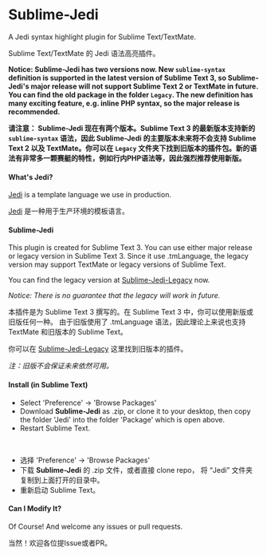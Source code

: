 # Sublime-Jedi

A Jedi syntax highlight plugin for Sublime Text/TextMate.

Sublime Text/TextMate 的 Jedi 语法高亮插件。

**Notice: Sublime-Jedi has two versions now. New `sublime-syntax` definition is supported in the latest version of Sublime Text 3, so Sublime-Jedi's major release will not support Sublime Text 2 or TextMate in future. You can find the old package in the folder `Legacy`. The new definition has many exciting feature, e.g. inline PHP syntax, so the major release is recommended.**

**请注意： Sublime-Jedi 现在有两个版本。Sublime Text 3 的最新版本支持新的 `sublime-syntax` 语法，因此 Sublime-Jedi 的主要版本未来将不会支持 Sublime Text 2 以及 TextMate。你可以在 `Legacy` 文件夹下找到旧版本的插件包。新的语法有非常多一颗赛艇的特性，例如行内PHP语法等，因此强烈推荐使用新版。**

#### What's Jedi?

[Jedi](https://github.com/baixing/jedi) is a template language we use in production.

[Jedi](https://github.com/baixing/jedi) 是一种用于生产环境的模板语言。

#### Sublime-Jedi

This plugin is created for Sublime Text 3. You can use either major release or legacy version in Sublime Text 3.
Since it use .tmLanguage, the legacy version may support TextMate or legacy versions of Sublime Text.

You can find the legacy version at [Sublime-Jedi-Legacy](https://github.com/CyanSalt/Sublime-Jedi-Legacy) now.

*Notice: There is no guarantee that the legacy will work in future.*

本插件是为 Sublime Text 3 撰写的。在 Sublime Text 3 中，你可以使用新版或旧版任何一种。
由于旧版使用了 .tmLanguage 语法，因此理论上来说也支持 TextMate 和旧版本的 Sublime Text。

你可以在 [Sublime-Jedi-Legacy](https://github.com/CyanSalt/Sublime-Jedi-Legacy) 这里找到旧版本的插件。

*注：旧版不会保证未来依然可用。*

#### Install (in Sublime Text)

*  Select 'Preference' -> 'Browse Packages'
*  Download **Sublime-Jedi** as .zip, or clone it to your desktop,
    then copy the folder 'Jedi' into the folder 'Package' which is open above.
*  Restart Sublime Text.

&nbsp;

*  选择 'Preference' -> 'Browse Packages'
*  下载 **Sublime-Jedi** 的 .zip 文件，或者直接 clone repo，
    将 “Jedi” 文件夹复制到上面打开的目录中。
*  重新启动 Sublime Text。

#### Can I Modify It?

Of Course! And welcome any issues or pull requests.

当然！欢迎各位提Issue或者PR。
